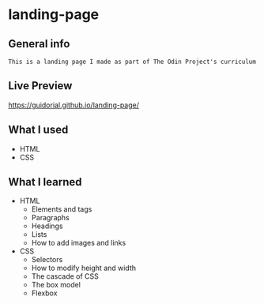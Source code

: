 # landing-page
## General info
    This is a landing page I made as part of The Odin Project's curriculum

## Live Preview
https://guidorial.github.io/landing-page/

## What I used
  *  HTML
  *  CSS 

## What I learned
  * HTML
    -  Elements and tags
    -  Paragraphs
    -  Headings
    -  Lists
    -  How to add images and links
  * CSS
    -  Selectors
    -  How to modify height and width
    -  The cascade of CSS
    -  The box model
    -  Flexbox

